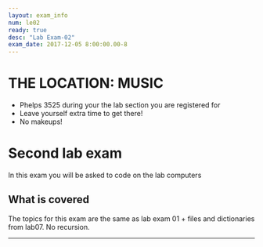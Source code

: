 ```yaml
---
layout: exam_info
num: le02
ready: true
desc: "Lab Exam-02"
exam_date: 2017-12-05 8:00:00.00-8
---
```



# THE LOCATION: MUSIC

* Phelps 3525 during your the lab section you are registered for  
* Leave yourself extra time to get there!
* No makeups!

# Second lab exam

In this exam you will be asked to code on the lab computers

## What is covered

The topics for this exam are the same as lab exam 01 + files and dictionaries from lab07. No recursion.


---

<div style="display:none;">  http://ucsb-cs8-f17.github.io/exam/e02 </div>
